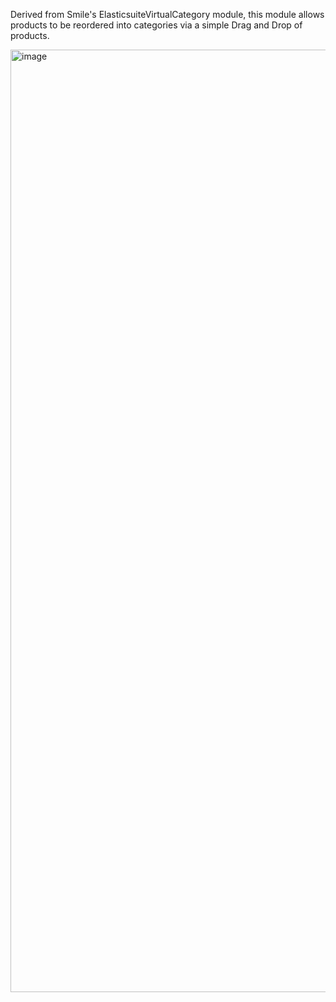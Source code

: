 Derived from Smile's ElasticsuiteVirtualCategory module, this module allows products to be reordered into categories via a simple Drag and Drop of products.

<img width="1508" alt="image" src="https://github.com/user-attachments/assets/2315b535-608c-4069-9340-d8c53b2227b5">
